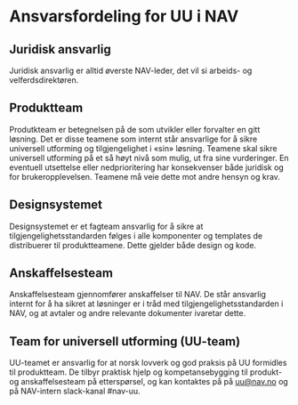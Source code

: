 # Ansvarsfordeling for UU i NAV

## Juridisk ansvarlig 
Juridisk ansvarlig er alltid øverste NAV-leder, det vil si arbeids- og velferdsdirektøren.

## Produktteam
Produtkteam er betegnelsen på de som utvikler eller forvalter en gitt løsning. Det er disse teamene som internt står ansvarlige for å sikre universell utforming og tilgjengelighet i «sin» løsning. Teamene skal sikre universell utforming på et så høyt nivå som mulig, ut fra sine vurderinger. En eventuell utsettelse eller nedprioritering har konsekvenser både juridisk og for brukeropplevelsen. Teamene må veie dette mot andre hensyn og krav. 

## Designsystemet 
Designsystemet er et fagteam ansvarlig for å sikre at tilgjengelighetsstandarden følges i alle komponenter og templates de distribuerer til produktteamene. Dette gjelder både design og kode.

## Anskaffelsesteam
Anskaffelsesteam gjennomfører anskaffelser til NAV. De står ansvarlig internt for å ha sikret at løsninger er i tråd med tilgjengelighetsstandarden i NAV, og at avtaler og andre relevante dokumenter ivaretar dette.

## Team for universell utforming (UU-team)
UU-teamet er ansvarlig for at norsk lovverk og god praksis på UU formidles til produktteam. De tilbyr praktisk hjelp og kompetansebygging til produkt- og anskaffelsesteam på etterspørsel, og kan kontaktes på på uu@nav.no og på NAV-intern slack-kanal #nav-uu.
